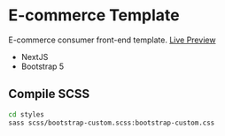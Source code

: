 # E-commerce Template

E-commerce consumer front-end template. [Live Preview](https://affiliate-ecomerce-gecbmvrzg-izuutech.vercel.app/)

- NextJS
- Bootstrap 5

## Compile SCSS

```bash
cd styles
sass scss/bootstrap-custom.scss:bootstrap-custom.css
```
